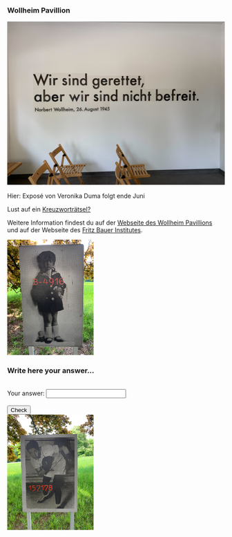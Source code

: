 ### Wollheim Pavillion

<img src="Wollheim_Bild1.jpg" width="600">

Hier: Exposé von Veronika Duma folgt ende Juni

Lust auf ein [Kreuzworträtsel?](https://www.xwords-generator.de/de/solve/dshbk)

Weitere Information findest du auf der [Webseite des Wollheim Pavillions ](http://www.wollheim-memorial.de/de/home)und auf der Webseite des [Fritz Bauer Institutes](https://www.fritz-bauer-institut.de).

<img src="Wollheim_Bild2.jpg" width="200">

<h3>Write here your answer...</h3>
<br>
<form name="f1">
  Your answer: <input type="text" name="studentAnswer" size="20">
  <br>
  <br>
  <input type="button" value="Check" onClick="checkAnswers()">

</form>

<img src="Wollheim_Bild3.jpg" width="200">


<script>
function checkAnswers() {
// document.$formName.$inputName
  Student_answer = document.f1.studentAnswer.value
  Teacher_answer = "abc"

  if (Student_answer.length == 0 || Teacher_answer.length == 0) {
    alert("You must enter an answer to continue...");
    return false;
  }

  if (Student_answer == Teacher_answer) {
    alert("CONGRATULATIONS! Your answer is correct! You have advanced to the next level");
    //<button onclick="window.location.href = 'https://www.google.com';">Next Riddle</button>
    //NOTE: here is where the button should be activated and click on it to advance to an hyperlink 
  } else {
    alert("Worng answer, please, keep trying...<br />");
    //NOTE: here the button must be disabled
  }

}
</script>

